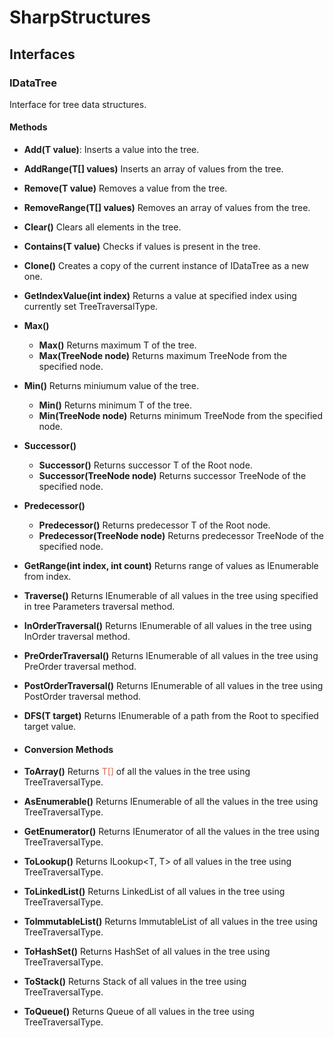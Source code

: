 # SharpStructures
  ## Interfaces
  ### IDataTree<T>
  Interface for tree data structures.

  #### Methods
  - **Add(T value)**: Inserts a value into the tree.
  - **AddRange(T[] values)** Inserts an array of values from the tree.
  - **Remove(T value)** Removes a value from the tree.
  - **RemoveRange(T[] values)** Removes an array of values from the tree.
  - **Clear()** Clears all elements in the tree.
  - **Contains(T value)** Checks if values is present in the tree.
  - **Clone()** Creates a copy of the current instance of IDataTree<T> as a new one.
  - **GetIndexValue(int index)** Returns a value at specified index using currently set TreeTraversalType.
  - **Max()**
    - **Max()** Returns maximum T of the tree.
    - **Max(TreeNode<T> node)** Returns maximum TreeNode<T> from the specified node.
  - **Min()** Returns miniumum value of the tree.
    - **Min()** Returns minimum T of the tree.
    - **Min(TreeNode<T> node)** Returns minimum TreeNode<T> from the specified node.
  - **Successor()**
    - **Successor()** Returns successor T of the Root node.
    - **Successor(TreeNode<T> node)** Returns successor TreeNode<T> of the specified node.
  - **Predecessor()**
    - **Predecessor()** Returns predecessor T of the Root node.
    - **Predecessor(TreeNode<T> node)** Returns predecessor TreeNode<T> of the specified node.
  - **GetRange(int index, int count)** Returns range of values as IEnumerable<T> from index.
  - **Traverse()** Returns IEnumerable<T> of all values in the tree using specified in tree Parameters traversal method.
  - **InOrderTraversal()** Returns IEnumerable<T> of all values in the tree using InOrder traversal method.
  - **PreOrderTraversal()** Returns IEnumerable<T> of all values in the tree using PreOrder traversal method.
  - **PostOrderTraversal()** Returns IEnumerable<T> of all values in the tree using PostOrder traversal method.
  - **DFS(T target)** Returns IEnumerable<T> of a path from the Root to specified target value.
   
  - #### Conversion Methods
  - **ToArray()** Returns <span style="color: #FF5733;">T[]</span> of all the values in the tree using TreeTraversalType.
  - **AsEnumerable()** Returns IEnumerable<T> of all the values in the tree using TreeTraversalType.
  - **GetEnumerator()** Returns IEnumerator<T> of all the values in the tree using TreeTraversalType.
  - **ToLookup()** Returns ILookup<T, T> of all values in the tree using TreeTraversalType.
  - **ToLinkedList()** Returns LinkedList<T> of all values in the tree using TreeTraversalType.
  - **ToImmutableList()** Returns ImmutableList<T> of all values in the tree using TreeTraversalType.
  - **ToHashSet()** Returns HashSet<T> of all values in the tree using TreeTraversalType.
  - **ToStack()** Returns Stack<T> of all values in the tree using TreeTraversalType.
  - **ToQueue()** Returns Queue<T> of all values in the tree using TreeTraversalType.
